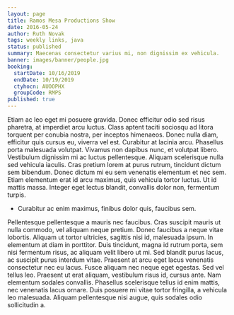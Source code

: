 ```yaml
---
layout: page
title: Ramos Mesa Productions Show
date: 2016-05-24
author: Ruth Novak
tags: weekly links, java
status: published
summary: Maecenas consectetur varius mi, non dignissim ex vehicula.
banner: images/banner/people.jpg
booking:
  startDate: 10/16/2019
  endDate: 10/19/2019
  ctyhocn: AUOOPHX
  groupCode: RMPS
published: true
---
```

Etiam ac leo eget mi posuere gravida. Donec efficitur odio sed risus pharetra, at imperdiet arcu luctus. Class aptent taciti sociosqu ad litora torquent per conubia nostra, per inceptos himenaeos. Donec nulla diam, efficitur quis cursus eu, viverra vel est. Curabitur at lacinia arcu. Phasellus porta malesuada volutpat. Vivamus non dapibus nunc, et volutpat libero. Vestibulum dignissim mi ac luctus pellentesque. Aliquam scelerisque nulla sed vehicula iaculis. Cras pretium lorem at purus rutrum, tincidunt dictum sem bibendum. Donec dictum mi eu sem venenatis elementum et nec sem. Etiam elementum erat id arcu maximus, quis vehicula tortor luctus. Ut id mattis massa. Integer eget lectus blandit, convallis dolor non, fermentum turpis.

* Curabitur ac enim maximus, finibus dolor quis, faucibus sem.

Pellentesque pellentesque a mauris nec faucibus. Cras suscipit mauris ut nulla commodo, vel aliquam neque pretium. Donec faucibus a neque vitae lobortis. Aliquam ut tortor ultricies, sagittis nisi id, malesuada ipsum. In elementum at diam in porttitor. Duis tincidunt, magna id rutrum porta, sem nisi fermentum risus, ac aliquam velit libero ut mi. Sed blandit purus lacus, ac suscipit purus interdum vitae. Praesent at arcu eget lacus venenatis consectetur nec eu lacus. Fusce aliquam nec neque eget egestas. Sed vel tellus leo. Praesent ut erat aliquam, vestibulum risus id, cursus ante. Nam elementum sodales convallis. Phasellus scelerisque tellus id enim mattis, nec venenatis lacus ornare. Duis posuere mi vitae tortor fringilla, a vehicula leo malesuada. Aliquam pellentesque nisi augue, quis sodales odio sollicitudin a.
